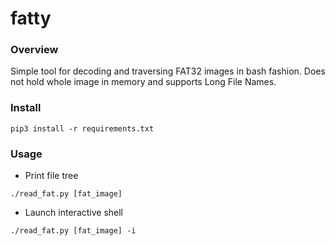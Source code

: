 # fatty

### Overview 
Simple tool for decoding and traversing FAT32 images in bash fashion.
Does not hold whole image in memory and supports Long File Names.

### Install
```
pip3 install -r requirements.txt
```

### Usage
- Print file tree
```
./read_fat.py [fat_image]
```
- Launch interactive shell
```
./read_fat.py [fat_image] -i
```

